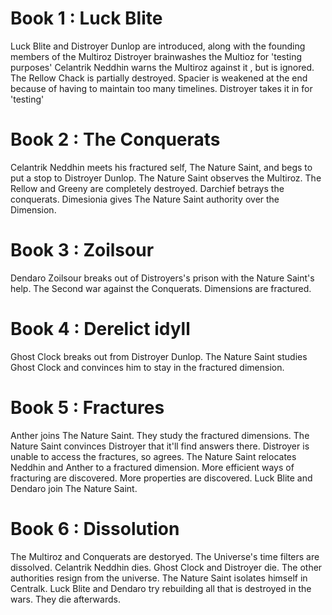 # Book 1 : Luck Blite
Luck Blite and Distroyer Dunlop are introduced, along with the founding members of the Multiroz
Distroyer brainwashes the Multioz for 'testing purposes'
Celantrik Neddhin warns the Multiroz against it , but is ignored.
The Rellow Chack is partially destroyed.
Spacier is weakened at the end because of having to maintain too many timelines.
Distroyer takes it in for 'testing'

# Book 2 : The Conquerats
Celantrik Neddhin meets his fractured self, The Nature Saint, and begs to put a stop to Distroyer Dunlop.
The Nature Saint observes the Multiroz.
The Rellow and Greeny are completely destroyed.
Darchief betrays the conquerats.
Dimesionia gives The Nature Saint authority over the Dimension.

# Book 3 : Zoilsour
Dendaro Zoilsour breaks out of Distroyers's prison with the Nature Saint's help.
The Second war against the Conquerats.
Dimensions are fractured.

# Book 4 : Derelict idyll
Ghost Clock breaks out from Distroyer Dunlop.
The Nature Saint studies Ghost Clock and convinces him to stay in the fractured dimension.

# Book 5 : Fractures
Anther joins The Nature Saint.
They study the fractured dimensions.
The Nature Saint convinces Distroyer that it'll find answers there. Distroyer is unable to access the fractures, so agrees.
The Nature Saint relocates Neddhin and Anther to a fractured dimension.
More efficient ways of fracturing are discovered. More properties are discovered.
Luck Blite and Dendaro join The Nature Saint.

# Book 6 : Dissolution
The Multiroz and Conquerats are destoryed.
The Universe's time filters are dissolved.
Celantrik Neddhin dies.
Ghost Clock and Distroyer die.
The other authorities resign from the universe.
The Nature Saint isolates himself in Centralk.
Luck Blite and Dendaro try rebuilding all that is destroyed in the wars.
They die afterwards.
